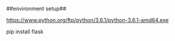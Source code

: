 ##environment setup##

https://www.python.org/ftp/python/3.6.1/python-3.6.1-amd64.exe

pip install flask